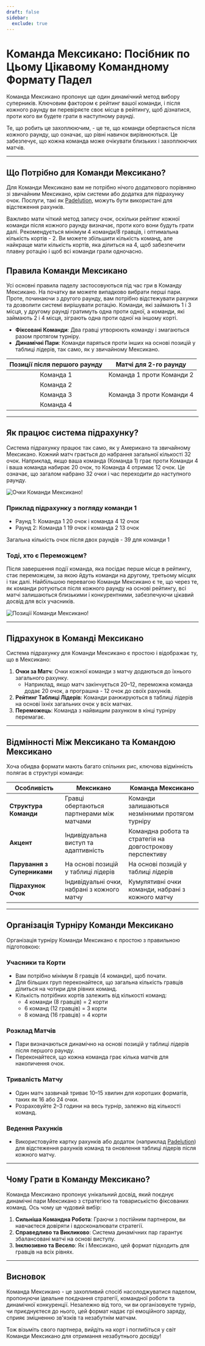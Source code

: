 ```yaml
---
draft: false
sidebar:
  exclude: true
---
```

# Команда Мексикано: Посібник по Цьому Цікавому Командному Формату Падел

Команда Мексикано пропонує ще один динамічний метод вибору суперників. Ключовим фактором є рейтинг вашої команди, і після кожного раунду ви перевіряєте своє місце в рейтингу, щоб дізнатися, проти кого ви будете грати в наступному раунді.

Те, що робить це захоплюючим, - це те, що команди обертаються після кожного раунду, що означає, що рівні навичок вирівнюються. Це забезпечує, що кожна команда може очікувати близьких і захоплюючих матчів.

---

## Що Потрібно для Команди Мексикано?

Для Команди Мексикано вам не потрібно нічого додаткового порівняно зі звичайним Мексикано, крім системи або додатка для підрахунку очок. Послуги, такі як [Padelution](https://www.padelution.com/americano), можуть бути використані для відстеження рахунків.

Важливо мати чіткий метод запису очок, оскільки рейтинг кожної команди після кожного раунду визначає, проти кого вони будуть грати далі. Рекомендується мінімум 4 команди/8 гравців, і оптимальна кількість кортів - 2. Ви можете збільшити кількість команд, але найкраще мати кількість кортів, яка ділиться на 4, щоб забезпечити плавну ротацію і щоб всі команди грали одночасно.


## Правила Команди Мексикано

Усі основні правила паделу застосовуються під час гри в Команду Мексикано. На початку ви можете випадково вибрати перші пари. Проте, починаючи з другого раунду, вам потрібно відстежувати рахунки та дозволити системі вирішувати ротацію. Команди, які займають 1 і 3 місця, у другому раунді гратимуть одна проти одної, а команди, які займають 2 і 4 місця, зіграють одна проти одної на іншому корті.

- **Фіксовані Команди**: Два гравці утворюють команду і змагаються разом протягом турніру.
- **Динамічні Пари**: Команди паряться проти інших на основі позицій у таблиці лідерів, так само, як у звичайному Мексикано.

| Позиції після першого раунду | Матчі для 2-го раунду |
|:---------------------------:|:---------------------:|
|            Команда 1           |   Команда 1 проти Команди 2   |
|            Команда 2           |                       |
|            Команда 3           |   Команда 3 проти Команди 4   |
|            Команда 4           |                       |
---

## Як працює система підрахунку?

Система підрахунку працює так само, як у Американо та звичайному Мексикано. Кожний матч грається до набрання загальної кількості 32 очок. Наприклад, якщо ваша команда (Команда 1) грає проти Команди 4 і ваша команда набирає 20 очок, то Команда 4 отримає 12 очок. Це означає, що загалом набрано 32 очки і час переходити до наступного раунду.

![Очки Команди Мексикано!](/uk/images/team-mexicano-scores.png "Очки Команди Мексикано!")

### Приклад підрахунку з погляду команди 1
- Раунд 1: Команда 1 20 очок і команда 4 12 очок
- Раунд 2: Команда 1 19 очок і команда 2 13 очок

Загальна кількість очок після двох раундів - 39 для команди 1


### Тоді, хто є Переможцем?
Після завершення події команда, яка посідає перше місце в рейтингу, стає переможцем, за якою йдуть команди на другому, третьому місцях і так далі. Найбільшою перевагою Команди Мексикано є те, що через те, як команди ротуються після кожного раунду на основі рейтингу, всі матчі залишаються близькими і конкурентними, забезпечуючи цікавий досвід для всіх учасників.

![Позиції Команди Мексикано!](/uk/images/team-mexicano-standing.png "Позиції Команди Мексикано")

---

## Підрахунок в Команді Мексикано

Система підрахунку для Команди Мексикано є простою і відображає ту, що в Мексикано:

1. **Очки за Матч**: Очки кожної команди з матчу додаються до їхнього загального рахунку.
   - Наприклад, якщо матч закінчується 20–12, переможна команда додає 20 очок, а програшна - 12 очок до своїх рахунків.
2. **Рейтинг Таблиці Лідерів**: Команди ранжируються в таблиці лідерів на основі їхніх загальних очок у всіх матчах.
3. **Переможець**: Команда з найвищим рахунком в кінці турніру перемагає.

---

## Відмінності Між Мексикано та Командою Мексикано

Хоча обидва формати мають багато спільних рис, ключова відмінність полягає в структурі команди:

| **Особливість**            | **Мексикано**                                     | **Команда Мексикано**                                  |
|-------------------------|-------------------------------------------------|---------------------------------------------------|
| **Структура Команди**      | Гравці обертаються партнерами між матчами         | Команди залишаються незмінними протягом турніру      |
| **Акцент**               | Індивідуальна виступ та адаптивність         | Командна робота та стратегія на довгострокову перспективу                   |
| **Парування з Суперниками**    | На основі позицій у таблиці лідерів                  | На основі позицій у таблиці лідерів                    |
| **Підрахунок Очок**             | Індивідуальні очки, набрані з кожного матчу        | Кумулятивні очки команди, набрані з кожного матчу     |

---

## Організація Турніру Команди Мексикано

Організація турніру Команди Мексикано є простою з правильною підготовкою:

### Учасники та Корти
- Вам потрібно мінімум 8 гравців (4 команди), щоб почати.
- Для більших груп переконайтеся, що загальна кількість гравців ділиться на чотири для рівних команд.
- Кількість потрібних кортів залежить від кількості команд:
  - 4 команди (8 гравців) = 2 корти
  - 6 команд (12 гравців) = 3 корти
  - 8 команд (16 гравців) = 4 корти

### Розклад Матчів
- Пари визначаються динамічно на основі позицій у таблиці лідерів після першого раунду.
- Переконайтеся, що кожна команда грає кілька матчів для накопичення очок.

### Тривалість Матчу
- Один матч зазвичай триває 10–15 хвилин для коротших форматів, таких як 16 або 24 очки.
- Розраховуйте 2–3 години на весь турнір, залежно від кількості команд.

### Ведення Рахунків
- Використовуйте картку рахунків або додаток (наприклад [Padelution](https://www.padelution.com/americano)) для відстеження рахунків команд та оновлення таблиці лідерів після кожного матчу.

---

## Чому Грати в Команду Мексикано?

Команда Мексикано пропонує унікальний досвід, який поєднує динамічні пари Мексикано з стратегією та товариськістю фіксованих команд. Ось чому це чудовий вибір:

1. **Сильніша Командна Робота**: Граючи з постійним партнером, ви навчаєтеся довіряти і вдосконалювати стратегії.
2. **Справедливо та Викликово**: Система динамічних пар гарантує збалансовані матчі на основі виступу.
3. **Інклюзивно та Весело**: Як і Мексикано, цей формат підходить для гравців на всіх рівнях.

---

## Висновок

Команда Мексикано - це захопливий спосіб насолоджуватися паделом, пропонуючи ідеальне поєднання стратегії, командної роботи та динамічної конкуренції. Незалежно від того, чи ви організовуєте турнір, чи приєднуєтеся до нього, цей формат надає грі емоційного заряду, сприяє зміцненню зв'язків та незабутнім матчам.

Тож візьміть свого партнера, вийдіть на корт і поглибіться у світ Команди Мексикано для отримання незабутнього досвіду!